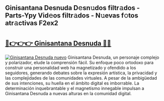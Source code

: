## Ginisantana Desnuda D𝚎sn𝚞dos filtr𝚊dos - Parts-Ypy Vid𝚎os filtr𝚊dos - N𝚞evas f𝚘tos atr𝚊ctivas F2ex2

# <h2><a href="http://mb7zwae.tromn.icu/?c=Ginisantana+Desnuda">🔗👉👉👉 Ginisantana Desnuda 🔗🔗</a></h2>

[![Ginisantana Desnuda nuevo](https://i.imgur.com/pEAQMta.gif)](http://mb7zwae.tromn.icu/?c=Ginisantana+Desnuda)
Ginisantana Desnuda, un personaje complejo y polarizador, elude la comprensión fácil. Su enfoque poco ortodoxo para construir una personalidad web ha magnetizado y ofendido a los seguidores, generando debates sobre la expresión artística, la privacidad y las complejidades de las comunidades virtuales. A pesar de la ambigüedad de sus intenciones, su huella en el ámbito digital es imborrable. La determinación inquebrantable y el magnetismo innegable impulsan a Ginisantana Desnuda a nuevas alturas en la comunidad digital.
